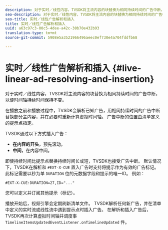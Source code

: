 ```yaml
---
description: 对于实时／线性内容，TVSDK将主流内容的块替换为相同持续时间的广告中断，以便时间轴持续时间保持不变。
seo-description: 对于实时／线性内容，TVSDK将主流内容的块替换为相同持续时间的广告中断，以便时间轴持续时间保持不变。
seo-title: 实时／线性广告解析和插入
title: 实时／线性广告解析和插入
uuid: a63c97c3-00c5-4dee-a42c-30b70e432b93
translation-type: tm+mt
source-git-commit: 5908e5a3521966496aeec0ef730e4a704fddfb68

---
```



# 实时／线性广告解析和插入 {#live-linear-ad-resolving-and-insertion}

对于实时／线性内容，TVSDK将主流内容的块替换为相同持续时间的广告中断，以便时间轴持续时间保持不变。

在播放之前和播放过程中，TVSDK会解析已知广告，用相同持续时间的广告中断替换部分主内容，并在必要时重新计算虚拟时间轴。 广告中断的位置由清单定义的提示点指定。

TVSDK通过以下方式插入广告：

* **在内容的开头**，预先滚动。
* **中间**，在内容中间。

即使持续时间比提示点替换持续时间长或短，TVSDK也接受广告中断。 默认情况下，TVSDK在解析和 `#EXT-X-CUE` 置入广告时支持将提示作为有效的广告标记。 此标记需要以秒为单 `DURATION` 位的元数据字段和提示的唯一ID。 例如：

```
#EXT-X-CUE:DURATION=27,ID="..."
```

您可以定义并订阅其他提示（标记）。

播放开始后，视频引擎会定期刷新清单文件。 TVSDK解析任何新广告，并在清单中定义的实时流或线性流中遇到提示点时插入广告。 在解析和插入广告后，TVSDK再次计算虚拟时间轴并调度事 `TimelineItemsUpdatedEventListener.onTimelineUpdated` 件。
